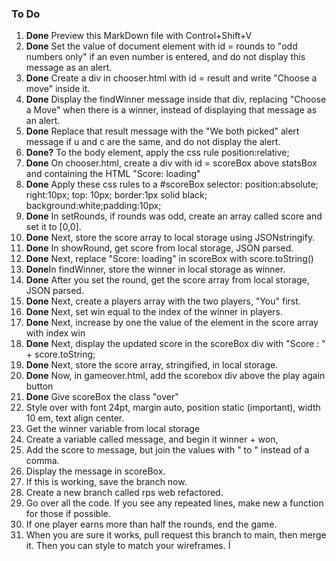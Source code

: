 ### To Do

1. **Done** Preview this MarkDown file with Control+Shift+V
1. **Done** Set the value of document element with id = rounds to "odd numbers only" if an even number is entered, and do not display this message as an alert.
1. **Done** Create a div in chooser.html with id = result and write "Choose a move" inside it. 
1. **Done** Display the findWinner message inside that div, replacing "Choose a Move" when there is a winner, instead of displaying that message as an alert. 
1. **Done** Replace that result message with the "We both picked" alert message if u and c are the same, and do not display the alert. 
1. **Done?** To the body element, apply the css rule position:relative;
1. **Done** On chooser.html, create a div with id = scoreBox above statsBox and containing the HTML "Score: loading"
1. **Done** Apply these css rules to a #scoreBox selector:  position:absolute; right:10px; top: 10px; border:1px solid black; background:white;padding:10px;
1. **Done** In setRounds, if rounds was odd, create an array called score and set it to [0,0]. 
1. **Done** Next, store the score array to local storage using JSONstringify.
1. **Done** In showRound, get score from local storage, JSON parsed.
1. **Done** Next, replace "Score: loading" in scoreBox with score.toString()
1. **Done**In findWinner, store the winner in local storage as winner.
1. **Done** After you set the round, get the score array from local storage, JSON parsed. 
1. **Done** Next, create a players array with the two players, "You" first. 
1. **Done** Next, set win equal to the index of the winner in players.
1. **Done** Next, increase by one the value of the element in the score array with index win
1. **Done** Next, display the updated score in the scoreBox div with "Score : " + score.toString;
1. **Done** Next, store the score array, stringified, in local storage.
1. **Done** Now, in gameover.html, add the scorebox div above the play again button
1. **Done** Give scoreBox the class "over" 
1. Style over with font 24pt, margin auto, position static (important), width 10 em, text align center.
1. Get the winner variable from local storage
1. Create a variable called message, and begin it winner + won, 
1. Add the score to message, but join the values with " to " instead of a comma. 
1. Display the message in scoreBox. 
1. If this is working, save the branch now. 
1. Create a new branch called rps web refactored. 
1. Go over all the code.  If you see any repeated lines, make new a function for those if possible.  
1. If one player earns more than half the rounds, end the game.
1. When you are sure it works, pull request this branch to main, then merge it.  Then you can style to match your wireframes. Í
